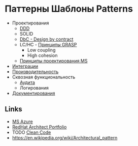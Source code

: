 # Паттерны Шаблоны Patterns

* Проектирования
  * [DDD](ddd.md)
  * SOLID
  * [DbC - Design by contract](https://habr.com/ru/company/southbridge/blog/679906/)
  * LC/HC - [Принципы GRASP](https://rmcreative.ru/blog/post/printsipy-grasp)
    * Low coupling
    * High cohesion
  * [Принципы проектирования MS](https://docs.microsoft.com/ru-ru/azure/architecture/guide/design-principles/)
* [Интеграции](pattern/pattern.integration.md)
* [Производительность](pattern/pattern.perf.md)
* Сквозная функциональность
  * [Аудита](pattern/pattern.audit.md)
  * Логирования
* [Документирования](pattern/pattern.docs.md)

## Links

- [MS Azure](https://docs.microsoft.com/ru-ru/azure/architecture/patterns/)
- [RedHat Architect Portfolio](https://www.redhat.com/architect/portfolio/?intcmp=7013a0000025wJwAAI)
- TODO [Clean Code](pattern/cleancode.md)
- https://en.wikipedia.org/wiki/Architectural_pattern